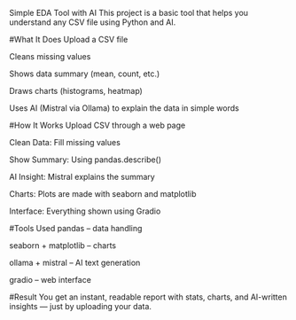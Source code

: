 Simple EDA Tool with AI
This project is a basic tool that helps you understand any CSV file using Python and AI.

#What It Does
Upload a CSV file

Cleans missing values

Shows data summary (mean, count, etc.)

Draws charts (histograms, heatmap)

Uses AI (Mistral via Ollama) to explain the data in simple words

#How It Works
Upload CSV through a web page

Clean Data: Fill missing values

Show Summary: Using pandas.describe()

AI Insight: Mistral explains the summary

Charts: Plots are made with seaborn and matplotlib

Interface: Everything shown using Gradio

#Tools Used
pandas – data handling

seaborn + matplotlib – charts

ollama + mistral – AI text generation

gradio – web interface

#Result
You get an instant, readable report with stats, charts, and AI-written insights — just by uploading your data.
